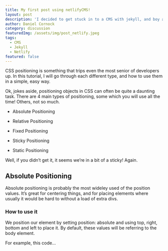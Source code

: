 ```yaml
---
title: My first post using netlifyCMS!
layout: post
description: 'I decided to get stuck in to a CMS with jekyll, and boy am I surprised!'
author: Daniel Cornock
category: discussion
featuredImg: /assets/img/post_netlify.jpeg
tags:
  - CMS
  - Jekyll
  - Netlify
featured: false
---
```

CSS positioning is something that trips even the most senior of developers up. In this tutorial, I will go through each different type, and how to use them in a simple, easy way.

Ok, jokes aside, positioning objects in CSS can often be quite a daunting task. There are 4 main types of positioning, some which you will use all the time! Others, not so much.



+ Absolute Positioning

+ Relative Positioning

+ Fixed Positioning

+ Sticky Positioning

+ Static Positioning

Well, if you didn’t get it, it seems we’re in a bit of a sticky! Again.



## Absolute Positioning

Absolute positioning is probably the most wideley used of the position values. It’s great for centering things, and for placing elements where usually it would be hard to without a load of extra divs.



### How to use it

We position our element by setting position: absolute and using top, right, bottom and left to place it. By default, these values will be referring to the body element.



For example, this code…
